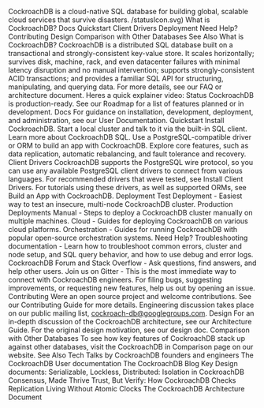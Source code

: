 CockroachDB is a cloud-native SQL database for building global, scalable cloud services that survive disasters. /statusIcon.svg) What is CockroachDB? Docs Quickstart Client Drivers Deployment Need Help? Contributing Design Comparison with Other Databases See Also What is CockroachDB? CockroachDB is a distributed SQL database built on a transactional and strongly-consistent key-value store. It scales horizontally; survives disk, machine, rack, and even datacenter failures with minimal latency disruption and no manual intervention; supports strongly-consistent ACID transactions; and provides a familiar SQL API for structuring, manipulating, and querying data. For more details, see our FAQ or architecture document. Heres a quick explainer video: Status CockroachDB is production-ready. See our Roadmap for a list of features planned or in development. Docs For guidance on installation, development, deployment, and administration, see our User Documentation. Quickstart Install CockroachDB. Start a local cluster and talk to it via the built-in SQL client. Learn more about CockroachDB SQL. Use a PostgreSQL-compatible driver or ORM to build an app with CockroachDB. Explore core features, such as data replication, automatic rebalancing, and fault tolerance and recovery. Client Drivers CockroachDB supports the PostgreSQL wire protocol, so you can use any available PostgreSQL client drivers to connect from various languages. For recommended drivers that weve tested, see Install Client Drivers. For tutorials using these drivers, as well as supported ORMs, see Build an App with CockroachDB. Deployment Test Deployment - Easiest way to test an insecure, multi-node CockroachDB cluster. Production Deployments Manual - Steps to deploy a CockroachDB cluster manually on multiple machines. Cloud - Guides for deploying CockroachDB on various cloud platforms. Orchestration - Guides for running CockroachDB with popular open-source orchestration systems. Need Help? Troubleshooting documentation - Learn how to troubleshoot common errors, cluster and node setup, and SQL query behavior, and how to use debug and error logs. CockroachDB Forum and Stack Overflow - Ask questions, find answers, and help other users. Join us on Gitter - This is the most immediate way to connect with CockroachDB engineers. For filing bugs, suggesting improvements, or requesting new features, help us out by opening an issue. Contributing Were an open source project and welcome contributions. See our Contributing Guide for more details. Engineering discussion takes place on our public mailing list, cockroach-db@googlegroups.com. Design For an in-depth discussion of the CockroachDB architecture, see our Architecture Guide. For the original design motivation, see our design doc. Comparison with Other Databases To see how key features of CockroachDB stack up against other databases, visit the CockroachDB in Comparison page on our website. See Also Tech Talks by CockroachDB founders and engineers The CockroachDB User documentation The CockroachDB Blog Key Design documents: Serializable, Lockless, Distributed: Isolation in CockroachDB Consensus, Made Thrive Trust, But Verify: How CockroachDB Checks Replication Living Without Atomic Clocks The CockroachDB Architecture Document